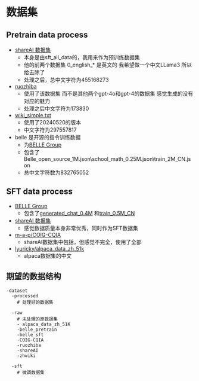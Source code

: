# 数据集
## Pretrain data process
* [shareAI 数据集](https://modelscope.cn/datasets/baicai003/Llama3-Chinese-dataset/summary)
  * 本身是由sft_all_data的，我用来作为预训练数据集
  * 他的前两个数据集 0_english_* 是英文的 我希望做一个中文LLama3 所以给去除了
  * 处理之后，总中文字符为455168273
* [ruozhiba](https://huggingface.co/datasets/LooksJuicy/ruozhiba)
  * 使用了该数据集 而不是其他两个gpt-4o和gpt-4的数据集 感觉生成的没有对应的魅力
  * 处理之后中文字符为173830
* [wiki_simple.txt](https://dumps.wikimedia.org/zhwiki/20240520/)
  * 使用了20240520的版本
  * 中文字符为297557817
* belle 是开源的指令训练数据 
  * 为[BELLE Group](https://huggingface.co/BelleGroup) 
  * 包含了Belle_open_source_1M.json\school_math_0.25M.json\train_2M_CN.json
  * 总中文字符数为832765052

## SFT data process
  * [BELLE Group](https://huggingface.co/BelleGroup)   
    * 包含了[generated_chat_0.4M](https://huggingface.co/datasets/BelleGroup/generated_chat_0.4M) 和[train_0.5M_CN](https://huggingface.co/datasets/BelleGroup/train_0.5M_CN)
  * [shareAI 数据集](https://modelscope.cn/datasets/baicai003/Llama3-Chinese-dataset/summary)
    * 感觉数据质量本身非常优秀，同时作为SFT数据集
  * [m-a-p/COIG-CQIA](https://huggingface.co/datasets/m-a-p/COIG-CQIA)
    * shareAI数据集中包括，但感觉不完全，使用了全部
  * [lyuricky/alpaca_data_zh_51k](https://huggingface.co/datasets/lyuricky/alpaca_data_zh_51k)
    * alpaca数据集的中文
  
## 期望的数据结构
```
-dataset
  -processed
    # 处理好的数据集
  
  -raw
    # 未处理的原数据集
    - alpaca_data_zh_51K
    -belle_pretrain
    -belle_sft
    -COIG-CQIA
    -ruozhiba
    -shareAI
    -zhwiki
  
  -sft
    # 微调数据集
  
```